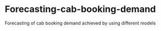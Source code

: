 # Forecasting-cab-booking-demand
Forecasting of cab booking demand achieved by using different models
